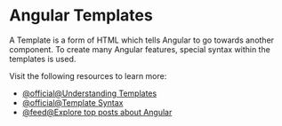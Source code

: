 # Angular Templates

A Template is a form of HTML which tells Angular to go towards another component. To create many Angular features, special syntax within the templates is used.

Visit the following resources to learn more:

- [@official@Understanding Templates](https://angular.io/guide/template-overview)
- [@official@Template Syntax](https://angular.io/guide/template-syntax)
- [@feed@Explore top posts about Angular](https://app.daily.dev/tags/angular?ref=roadmapsh)
